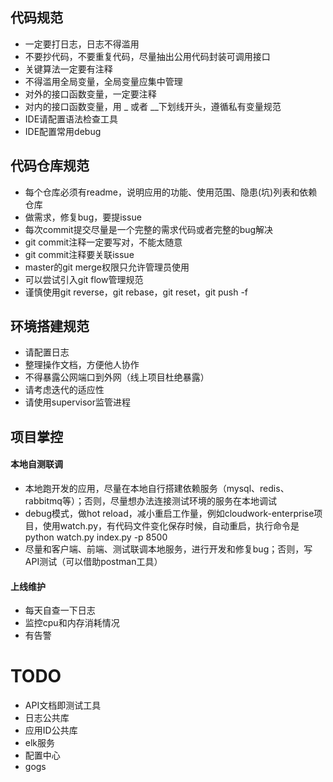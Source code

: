 ## 代码规范

 - 一定要打日志，日志不得滥用
 - 不要抄代码，不要重复代码，尽量抽出公用代码封装可调用接口
 - 关键算法一定要有注释
 - 不得滥用全局变量，全局变量应集中管理
 - 对外的接口函数变量，一定要注释
 - 对内的接口函数变量，用 _ 或者 __下划线开头，遵循私有变量规范
 - IDE请配置语法检查工具
 - IDE配置常用debug

## 代码仓库规范

 - 每个仓库必须有readme，说明应用的功能、使用范围、隐患(坑)列表和依赖仓库
 - 做需求，修复bug，要提issue
 - 每次commit提交尽量是一个完整的需求代码或者完整的bug解决
 - git commit注释一定要写对，不能太随意
 - git commit注释要关联issue
 - master的git merge权限只允许管理员使用
 - 可以尝试引入git flow管理规范
 - 谨慎使用git reverse，git rebase，git reset，git push -f

## 环境搭建规范

 - 请配置日志
 - 整理操作文档，方便他人协作
 - 不得暴露公网端口到外网（线上项目杜绝暴露）
 - 请考虑迭代的适应性
 - 请使用supervisor监管进程

## 项目掌控

#### 本地自测联调

 - 本地跑开发的应用，尽量在本地自行搭建依赖服务（mysql、redis、rabbitmq等）；否则，尽量想办法连接测试环境的服务在本地调试
 - debug模式，做hot reload，减小重启工作量，例如cloudwork-enterprise项目，使用watch.py，有代码文件变化保存时候，自动重启，执行命令是python watch.py index.py -p 8500
 - 尽量和客户端、前端、测试联调本地服务，进行开发和修复bug；否则，写API测试（可以借助postman工具）

#### 上线维护

 - 每天自查一下日志
 - 监控cpu和内存消耗情况
 - 有告警

# TODO

 - API文档即测试工具
 - 日志公共库
 - 应用ID公共库
 - elk服务
 - 配置中心
 - gogs


